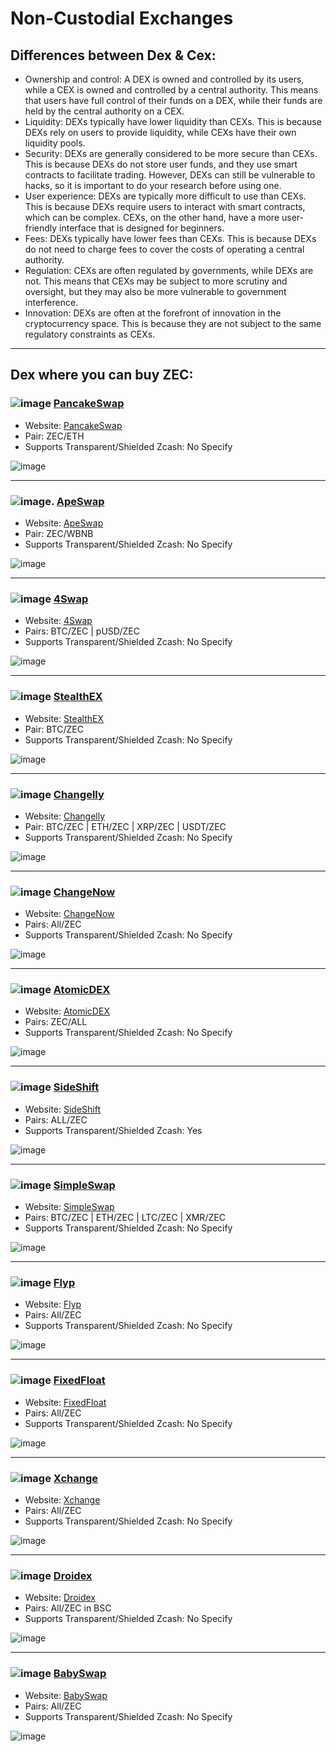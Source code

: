 # Non-Custodial Exchanges

## Differences between Dex & Cex: 

* Ownership and control: A DEX is owned and controlled by its users, while a CEX is owned and controlled by a central authority. This means that users have full control of their funds on a DEX, while their funds are held by the central authority on a CEX.
* Liquidity: DEXs typically have lower liquidity than CEXs. This is because DEXs rely on users to provide liquidity, while CEXs have their own liquidity pools.
* Security: DEXs are generally considered to be more secure than CEXs. This is because DEXs do not store user funds, and they use smart contracts to facilitate trading. However, DEXs can still be vulnerable to hacks, so it is important to do your research before using one.
* User experience: DEXs are typically more difficult to use than CEXs. This is because DEXs require users to interact with smart contracts, which can be complex. CEXs, on the other hand, have a more user-friendly interface that is designed for beginners.
* Fees: DEXs typically have lower fees than CEXs. This is because DEXs do not need to charge fees to cover the costs of operating a central authority.
* Regulation: CEXs are often regulated by governments, while DEXs are not. This means that CEXs may be subject to more scrutiny and oversight, but they may also be more vulnerable to government interference.
* Innovation: DEXs are often at the forefront of innovation in the cryptocurrency space. This is because they are not subject to the same regulatory constraints as CEXs.

---

## Dex where you can buy ZEC: 

### ![image](https://github.com/ManyRios/zechub/assets/34518489/3ef31e59-7e74-46da-93f4-fc70ae169a10) [PancakeSwap](https://pancakeswap.finance/)


 * Website: [PancakeSwap](https://pancakeswap.finance/)  
 * Pair: ZEC/ETH
 * Supports Transparent/Shielded Zcash: No Specify

![image](https://github.com/ManyRios/zechub/assets/34518489/0f9323c3-2fdf-4af4-b38b-a478946159c3)

--- 

### ![image](https://github.com/ManyRios/zechub/assets/34518489/2afb423e-1699-4021-b14b-c595a024f2d0). [ApeSwap](https://apeswap.finance/swap) 

* Website: [ApeSwap](https://apeswap.finance/swap)
* Pair: ZEC/WBNB
* Supports Transparent/Shielded Zcash: No Specify

![image](https://github.com/ManyRios/zechub/assets/34518489/af9a73d7-5ec0-43f3-8dde-60ddb3abbe2a)

--- 

### ![image](https://github.com/ManyRios/zechub/assets/34518489/5754fd39-c976-45ce-a168-42dfa00ad9a6) [4Swap](https://app.4swap.org/#/swap?input=c6d0c728-2624-429b-8e0d-d9d19b6592fa&output=c996abc9-d94e-4494-b1cf-2a3fd3ac5714)

* Website: [4Swap](https://app.4swap.org/#/swap?input=c6d0c728-2624-429b-8e0d-d9d19b6592fa&output=c996abc9-d94e-4494-b1cf-2a3fd3ac5714)
* Pairs: BTC/ZEC | pUSD/ZEC
* Supports Transparent/Shielded Zcash: No Specify

![image](https://github.com/ManyRios/zechub/assets/34518489/a5b57bd1-38f8-481e-9e67-7d7004466bfb)

--- 

### ![image](https://github.com/ManyRios/zechub/assets/34518489/6d2f987e-1a14-46fe-8734-c3da8d563db6) [StealthEX](https://stealthex.io/?to=zec)

* Website: [StealthEX](https://stealthex.io/?to=zec)
* Pair: BTC/ZEC
* Supports Transparent/Shielded Zcash: No Specify

![image](https://github.com/ManyRios/zechub/assets/34518489/e8f622c5-471e-4659-a75f-533134a0346f)

--- 

### ![image](https://github.com/ManyRios/zechub/assets/34518489/e22bad6f-d59f-4e4d-a450-b367c8c1f02a) [Changelly](https://changelly.com/) 

* Website: [Changelly](https://changelly.com/)
* Pair: BTC/ZEC | ETH/ZEC | XRP/ZEC | USDT/ZEC 
* Supports Transparent/Shielded Zcash: No Specify

![image](https://github.com/ManyRios/zechub/assets/34518489/14e78c60-b588-4a53-8465-4398dd4eca21)

---

### ![image](https://github.com/ManyRios/zechub/assets/34518489/bb26cfbc-b6e7-4c1f-b7b5-18980d0701a1) [ChangeNow](https://changenow.io/?from=usdterc20&to=zec) 

* Website: [ChangeNow](https://changenow.io/?from=usdterc20&to=zec)
* Pairs: All/ZEC
* Supports Transparent/Shielded Zcash: No Specify

![image](https://github.com/ManyRios/zechub/assets/34518489/f8838b07-8897-480a-8ac6-a861e82b93f9)

--- 

### ![image](https://github.com/ManyRios/zechub/assets/34518489/2a71fced-8524-4344-b231-7982806bb435) [AtomicDEX](https://app.atomicdex.io/#/dex) 

* Website: [AtomicDEX](https://app.atomicdex.io/#/dex)
* Pairs: ZEC/ALL
* Supports Transparent/Shielded Zcash: No Specify

![image](https://github.com/ManyRios/zechub/assets/34518489/9e0bd6cf-1ceb-4871-bd2a-8878c0f9aac2)

--- 

### ![image](https://github.com/ManyRios/zechub/assets/34518489/6556c74e-f86c-452d-9f71-090d02af86fb) [SideShift](https://sideshift.ai/usdcpolygon/zec)

* Website: [SideShift](https://sideshift.ai/usdcpolygon/zec)
* Pairs: ALL/ZEC
* Supports Transparent/Shielded Zcash: Yes

![image](https://github.com/ManyRios/zechub/assets/34518489/df4d01be-b7e4-4e3d-ba1d-a65682fdc2bc)

---

### ![image](https://github.com/ManyRios/zechub/assets/34518489/2caa5808-9131-4e0b-8c5a-17c97537b008) [SimpleSwap](https://simpleswap.io/?to=zec)

* Website: [SimpleSwap](https://simpleswap.io/?to=zec)
* Pairs: BTC/ZEC | ETH/ZEC | LTC/ZEC | XMR/ZEC
* Supports Transparent/Shielded Zcash: No Specify

![image](https://github.com/ManyRios/zechub/assets/34518489/4fb8bdf4-a55e-4db3-b41a-a0331ec1841c)

--- 

### ![image](https://github.com/ManyRios/zechub/assets/34518489/70ed2ea5-8e2f-4a0a-b68e-22ff245e6104) [Flyp]([Flyp](https://flyp.me/en/#/)https://flyp.me/en/#/)

* Website: [Flyp]([Flyp](https://flyp.me/en/#/)https://flyp.me/en/#/)
* Pairs: All/ZEC
* Supports Transparent/Shielded Zcash: No Specify

![image](https://github.com/ManyRios/zechub/assets/34518489/95fd9b9a-8578-4f98-a11f-f6c649d69103)

--- 

### ![image](https://github.com/ManyRios/zechub/assets/34518489/3186b4db-fd08-462f-b70e-2dcbc46c7ca1) [FixedFloat](https://fixedfloat.com/en/)

* Website: [FixedFloat](https://fixedfloat.com/en/)
* Pairs: All/ZEC
* Supports Transparent/Shielded Zcash: No Specify

![image](https://github.com/ManyRios/zechub/assets/34518489/0e1a9803-2ec6-4d55-90de-a5998b5abbc6)

--- 

### ![image](https://github.com/ManyRios/zechub/assets/34518489/16d21359-7dce-4909-921a-31670b6d3cd2) [Xchange](https://xchange.me/)

* Website: [Xchange](https://xchange.me/)
* Pairs: All/ZEC
* Supports Transparent/Shielded Zcash: No Specify

![image](https://github.com/ManyRios/zechub/assets/34518489/3ebfb62f-b92a-41c1-8ff3-617e824cc019)

--- 

### ![image](https://github.com/ManyRios/zechub/assets/34518489/7acdc9af-3b63-48d6-8a67-c025d539a033) [Droidex](https://droidex.io/)

* Website: [Droidex](https://droidex.io/)
* Pairs: All/ZEC in BSC
* Supports Transparent/Shielded Zcash: No Specify

![image](https://github.com/ManyRios/zechub/assets/34518489/692c2d04-0fd3-464b-b151-9b65735691ce)

--- 

### ![image](https://github.com/ManyRios/zechub/assets/34518489/967eb73f-4d27-4372-a472-ca45322b1da4) [BabySwap](https://babyswap.finance/)

* Website: [BabySwap](https://babyswap.finance/)
* Pairs: All/ZEC
* Supports Transparent/Shielded Zcash: No Specify

![image](https://github.com/ManyRios/zechub/assets/34518489/f72a5d0f-80ef-4836-8709-874fcb644dbd)
